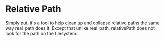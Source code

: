 # Relative Path

Simply put, it's a tool to help clean up and collapse relative paths the same way real_path does it. Except that unlike real_path, relativePath does not look for the path on  the filesystem.